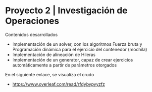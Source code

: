 # Proyecto 2 | Investigación de Operaciones
Contenidos desarrollados
* Implementación de un solver, con los algoritmos Fuerza bruta y Programación dinámica para el ejercicio del contenedor (mochila)
* Implementación de alineación de Hileras
* Implementación de un generator, capaz de crear ejercicios automáticamente a partir de parámetros otorgados

En el siguiente enlace, se visualiza el crudo 
* https://www.overleaf.com/read/rfdybypyyzfz
